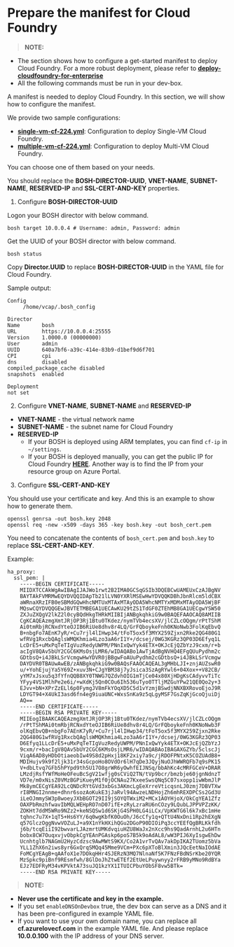 # Prepare the manifest for Cloud Foundry

>**NOTE:**
  * The section shows how to configure a get-started manifest to deploy Cloud Foundry. For a more robust deployment, please refer to [**deploy-cloudfoundry-for-enterprise**](./deploy-cloudfoundry-for-enterprise.md)
  * All the following commands must be run in your dev-box.

A manifest is needed to deploy Cloud Foundry. In this section, we will show how to configure the manifest.

We provide two sample configurations:

* [**single-vm-cf-224.yml**](../example_manifests/single-vm-cf-224.yml): Configuration to deploy Single-VM Cloud Foundry.
* [**multiple-vm-cf-224.yml**](../example_manifests/multiple-vm-cf-224.yml): Configuration to deploy Multi-VM Cloud Foundry.

You can choose one of them based on your needs.

You should replace the **BOSH-DIRECTOR-UUID**, **VNET-NAME**, **SUBNET-NAME**, **RESERVED-IP** and **SSL-CERT-AND-KEY** properties.

1. Configure **BOSH-DIRECTOR-UUID**

  Logon your BOSH director with below command.
  
  ```
  bosh target 10.0.0.4 # Username: admin, Password: admin
  ```
  
  Get the UUID of your BOSH director with below command.
  
  ```
  bosh status
  ```
  
  Copy **Director.UUID** to replace **BOSH-DIRECTOR-UUID** in the YAML file for Cloud Foundry.
  
  Sample output:
  
  ```
  Config
       /home/vcap/.bosh_config
  
  Director
  Name       bosh
  URL        https://10.0.0.4:25555
  Version    1.0000.0 (00000000)
  User       admin
  UUID       640a7bf6-a39c-414e-83b9-d1bef9d6f701
  CPI        cpi
  dns        disabled
  compiled_package_cache disabled
  snapshots  enabled
  
  Deployment
  not set
  ```

2. Configure **VNET-NAME**, **SUBNET-NAME** and **RESERVED-IP**

  * **VNET-NAME** - the virtual network name
  * **SUBNET-NAME** - the subnet name for Cloud Foundry
  * **RESERVED-IP**
    * If your BOSH is deployed using ARM templates, you can find `cf-ip` in `~/settings`.
    * If your BOSH is deployed manually, you can get the public IP for Cloud Foundry [**HERE**](./deploy-bosh-manually.md#get_public_ip). Another way is to find the IP from your resource group on Azure Portal.

3. Configure **SSL-CERT-AND-KEY**

  You should use your certificate and key. And this is an example to show how to generate them.
  
  ```
  openssl genrsa -out bosh.key 2048
  openssl req -new -x509 -days 365 -key bosh.key -out bosh_cert.pem
  ```
  
  You need to concatenate the contents of `bosh_cert.pem` and `bosh.key` to replace **SSL-CERT-AND-KEY**.

  Example:

  ```
  ha_proxy:
    ssl_pem: |
      -----BEGIN CERTIFICATE-----
      MIIDXTCCAkWgAwIBAgIJAJWo1rwt2B2IMA0GCSqGSIb3DQEBCwUAMEUxCzAJBgNV
      BAYTAkFVMRMwEQYDVQQIDApTb21lLVN0YXRlMSEwHwYDVQQKDBhJbnRlcm5ldCBX
      aWRnaXRzIFB0eSBMdGQwHhcNMTUxMTAxMTAyODA5WhcNMTYxMDMxMTAyODA5WjBF
      MQswCQYDVQQGEwJBVTETMBEGA1UECAwKU29tZS1TdGF0ZTEhMB8GA1UECgwYSW50
      ZXJuZXQgV2lkZ2l0cyBQdHkgTHRkMIIBIjANBgkqhkiG9w0BAQEFAAOCAQ8AMIIB
      CgKCAQEAzmgXmtJRjOP3Rj1Btu0TKdez/nymTVb4ecsXV/jlCZLcOQgm/rPtTShM
      Ai0tmRbjRCNxdYteOJIB6RiUe8dhv8r4LQ/GrFQboykeFnh0KNoNwb3FolKqEbvQ
      B+nbgFo7AEnK7yR/+Cu7rjl4lIHwp34/tFoT5ox5f3MYX259Zjxn2Rke2QG480G1
      wfRVg1RxcbQAglsWMQKhmia4Lzo3aA6rI1Y+/dcsej/0WG3KGRz3QP03D6Efyq1L
      LcDrE5+uMxPqTeTIgVuzRedyUWPM/PNnIxQwYyk4ETX+OKJcEjQZbYzJ9cxm/r+b
      acIgV8QAv5bUY2CGC6KMsOsjLMR6/wIDAQABo1AwTjAdBgNVHQ4EFgQUuPydhm2c
      GDtbsQ+i4JBkLSrVcmgwHwYDVR0jBBgwFoAUuPydhm2cGDtbsQ+i4JBkLSrVcmgw
      DAYDVR0TBAUwAwEB/zANBgkqhkiG9w0BAQsFAAOCAQEAL3gMHbLJI+znjAUZswR0
      u/+YohEjujYa5Y69Z+xuv3N+CJgYBM38j7yJsica3SzAgRYwl6+04Xox++V82CB/
      yYM7xJsxu5q3fYfnQQB8XY0TNWG7QZdvhOIG1mTjCe04x80XjHDgKsCAdyvvTiTc
      YFyy4VS1MlhPe2e6i/+wXdKj5Qn0COu6Ih536uTyo0TTljMZGuYPw21QE0Qo2y+3
      EJvv+bN+XPrZzELl6p0FymgJV8mFkYOqXD5C5d1vYzmjBSwdjNNXBXRovoEjoJ9R
      LDYGT94+X4UkI3asd6fn4eg9iuaUNC+WxsSnKa9z5qLgyMSF7GsZqKjGcoQjuiDj
      AQ==
      -----END CERTIFICATE-----
      -----BEGIN RSA PRIVATE KEY-----
      MIIEogIBAAKCAQEAzmgXmtJRjOP3Rj1Btu0TKdez/nymTVb4ecsXV/jlCZLcOQgm
      /rPtTShMAi0tmRbjRCNxdYteOJIB6RiUe8dhv8r4LQ/GrFQboykeFnh0KNoNwb3F
      olKqEbvQB+nbgFo7AEnK7yR/+Cu7rjl4lIHwp34/tFoT5ox5f3MYX259Zjxn2Rke
      2QG480G1wfRVg1RxcbQAglsWMQKhmia4Lzo3aA6rI1Y+/dcsej/0WG3KGRz3QP03
      D6Efyq1LLcDrE5+uMxPqTeTIgVuzRedyUWPM/PNnIxQwYyk4ETX+OKJcEjQZbYzJ
      9cxm/r+bacIgV8QAv5bUY2CGC6KMsOsjLMR6/wIDAQABAoIBAGAXGZYb/5clscJj
      ViqA6AD8yHDbOtiaeobIw49S8d2pHxj18KF2xiy7a9c/jRDOFPNtxK5COZUAdB8+
      MDIHujv9k9f2ljk31r34sGcpoHo8OVdOr6lH7qDe3JQyjNuOJhWWRQFb7q9sPK15
      V+dbLtvq7GFb5hPYpd9th5U17O8grWR6yOwhfEIJNSq/bbAhKc4cMRFGCeV+DRAR
      LMzdjRsfYWfMoHeOFeuBcSgV21wfjg0sCViQ2TN/tVp9bcr/bmzbje60jgnNdnzT
      VD7e/m0xNisZ0VMzBGPiKueyM1f0jOCNAu27KxeeSwsQNq5C07sxopp1iwWbmJlP
      Mk8ymCECgYEA92LcQNDcRYtGVd3xbGs3AKmcLgEeXrreVticqsnLJ0zmj7DBVTXw
      rI8MNGI2nnme+dhnr6sozAoKukE3jJaRvl94AwzeLNDHojZh6mhREXDPCSs2Gd3U
      iLeOJmmySW3p8woeyJXbBGOT29II9jSOYQTWxiM2+MCx1AOYHjoX/OkCgYEA1Zfz
      OAXPbRmzhfwavIbMQLWEHpRO7nD07ifE+zRyLzraRU6nCOzy9LQubLJPPVPZzKK/
      ZOKHt7ddM5WRo9NZz2+keNSQSw1d6SKjG4SPH0LG4iLCx/VpKWTG6l6k7xBc1mHe
      tqhnc7u7X+1qT5+Hs6YY/6q0wgKbfK0OuOh/J6cCfy1q+QTtU4NxDni1Rp2hEXgN
      q57GlczOggNvwVOZuLJ+a9X1nYkHXihQGu2DGoP90DIOiPq3ccYEEfQgBRLKkfdh
      j6b/tcqEiiI92bwvarLJAzmrtUMKdvqiuHZU8WaJx2nXcc9hs9QadArnhL2u6HTn
      bobx8CW7OuqxvjvObpkCgYEAnPGAskp6poS7B5k9oAdAL8/wW3PIJ6XyIsgwEhDw
      Ucnhtglb7NAGmU2HyzCdzsc9AwMWtS9KX/Co2A1vrTvQAv7akDpIKA2TUomz5bVa
      YLL1ZhX6n2iws8yr6GxQrqSMQq45Mme9VCm+PXc6pXToBlXmin3JQcEetNaIOdAE
      FoMCgYEAgB+qAAfoX1e7DOkqHHr4SJERzN3MQ7NlnaNf5K7FNzFBdNSrKbe20YQR
      MzSpkc9piBnf9REsmfwh/8GlDoJhZtwETEf2EtUeLPuywnyy2rFRB9yMNo9RdBYa
      EJz7EDFRyM34vKPVktA73suJQ1kzYX1ITUICPbuYObSF8vw5BTk=
      -----END RSA PRIVATE KEY-----
  ```

>**NOTE:**
  * **Never use the certificate and key in the example.**
  * If you set `enableDNSOnDevbox` true, the dev box can serve as a DNS and it has been pre-configured in example YAML file.
  * If you want to use your own domain name, you can replace all **cf.azurelovecf.com** in the example YAML file. And please replace **10.0.0.100** with the IP address of your DNS server.
